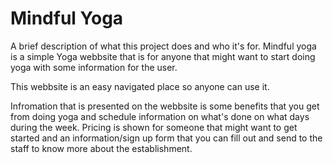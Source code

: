 # Mindful Yoga

A brief description of what this project does and who it's for.
Mindful yoga is a simple Yoga webbsite that is for anyone that might want to start doing yoga with some information for the user. 

This webbsite is an easy navigated place so anyone can use it. 

Infromation that is presented on the webbsite is some benefits that you get from doing yoga and schedule information on what's done on what days during the week. Pricing is shown for someone that might want to get started and an information/sign up form that you can fill out and send to the staff to know more about the establishment.
